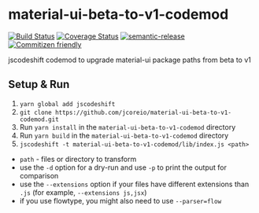 # material-ui-beta-to-v1-codemod

[![Build Status](https://travis-ci.org/jcoreio/material-ui-beta-to-v1-codemod.svg?branch=master)](https://travis-ci.org/jcoreio/material-ui-beta-to-v1-codemod)
[![Coverage Status](https://codecov.io/gh/jcoreio/material-ui-beta-to-v1-codemod/branch/master/graph/badge.svg)](https://codecov.io/gh/jcoreio/material-ui-beta-to-v1-codemod)
[![semantic-release](https://img.shields.io/badge/%20%20%F0%9F%93%A6%F0%9F%9A%80-semantic--release-e10079.svg)](https://github.com/semantic-release/semantic-release)
[![Commitizen friendly](https://img.shields.io/badge/commitizen-friendly-brightgreen.svg)](http://commitizen.github.io/cz-cli/)

jscodeshift codemod to upgrade material-ui package paths from beta to v1

## Setup & Run

1. `yarn global add jscodeshift`
2. `git clone https://github.com/jcoreio/material-ui-beta-to-v1-codemod.git`
3. Run `yarn install` in the `material-ui-beta-to-v1-codemod` directory
4. Run `yarn build` in the `material-ui-beta-to-v1-codemod` directory
5. `jscodeshift -t material-ui-beta-to-v1-codemod/lib/index.js <path>`
  * `path` - files or directory to transform
  * use the `-d` option for a dry-run and use `-p` to print the output for comparison
  * use the `--extensions` option if your files have different extensions than `.js` (for example, `--extensions js,jsx`)
  * if you use flowtype, you might also need to use `--parser=flow`
